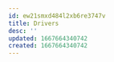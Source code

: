 ```yaml
---
id: ew21smxd484l2xb6re3747v
title: Drivers
desc: ''
updated: 1667664340742
created: 1667664340742
---
```


